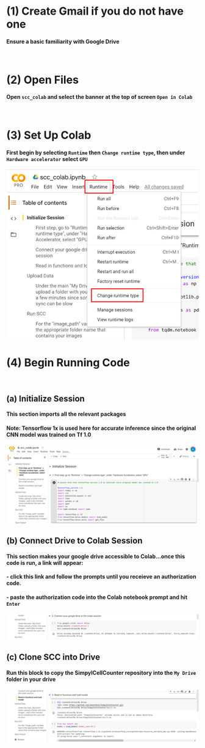 # (1) Create Gmail if you do not have one
#### Ensure a basic familiarity with Google Drive
<br />

# (2) Open Files


#### Open `scc_colab` and select the banner at the top of screen `Open in Colab`
<br />

# (3) Set Up Colab
#### First begin by selecting `Runtime` then `Change runtime type`, then under `Hardware accelerator` select `GPU`
![](../../icons/Picture1.png)
<br />

# (4) Begin Running Code
<br />

## (a) Initialize Session

#### This section imports all the relevant packages
#### Note: Tensorflow 1x is used here for accurate inference since the original CNN model was trained on Tf 1.0
![](../../icons/Picture3.png)
<br />

## (b) Connect Drive to Colab Session
#### This section makes your google drive accessible to Colab...once this code is run, a link will appear: 
#### - click this link and follow the prompts until you receieve an authorization code. 
#### - paste the authorization code into the Colab notebook prompt and hit `Enter`
![](../../icons/Picture4.png)
<br />

## (c) Clone SCC into Drive
#### Run this block to copy the SimpylCellCounter repository into the `My Drive` folder in your drive
![](../../icons/Picture5.png)
